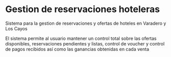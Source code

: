 # Gestion de reservaciones hoteleras

Sistema para la gestion de reservaciones y ofertas de hoteles en Varadero y Los Cayos

El sistema permite al usuario mantener un control total sobre las ofertas disponibles, reservaciones pendientes y listas, control de voucher y control de pagos recibidos así como las ganancias obtenidas en cada venta
